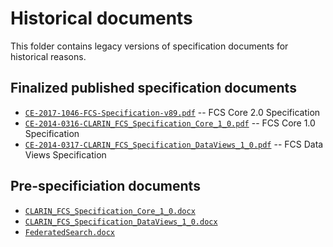# Historical documents

This folder contains legacy versions of specification documents for historical reasons.

## Finalized published specification documents

- [`CE-2017-1046-FCS-Specification-v89.pdf`](CE-2017-1046-FCS-Specification-v89.pdf) -- FCS Core 2.0 Specification
- [`CE-2014-0316-CLARIN_FCS_Specification_Core_1_0.pdf`](CE-2014-0316-CLARIN_FCS_Specification_Core_1_0.pdf) -- FCS Core 1.0 Specification
- [`CE-2014-0317-CLARIN_FCS_Specification_DataViews_1_0.pdf`](CE-2014-0317-CLARIN_FCS_Specification_DataViews_1_0.pdf) -- FCS Data Views Specification

## Pre-specificiation documents

- [`CLARIN_FCS_Specification_Core_1_0.docx`](CLARIN_FCS_Specification_Core_1_0.docx)
- [`CLARIN_FCS_Specification_DataViews_1_0.docx`](CLARIN_FCS_Specification_DataViews_1_0.docx)
- [`FederatedSearch.docx`](FederatedSearch.docx)
